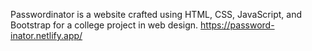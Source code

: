 Passwordinator is a website crafted using HTML, CSS, JavaScript, and Bootstrap for a college project in web design. 
https://password-inator.netlify.app/
